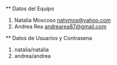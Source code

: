 ** Datos del Equipo

1. Natalia Moscoso natymos@yahoo.com
2. Andrea Rea andrearea87@gmail.com

** Datos de Usuarios y Contrasena

1. natalia/natalia
2. andrea/andrea